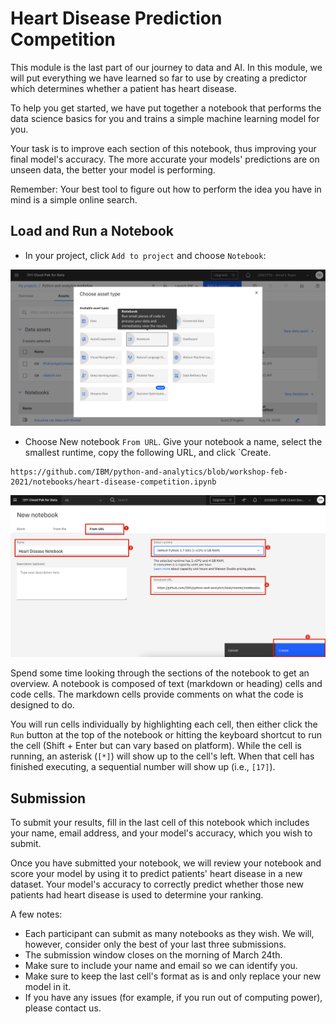 # Heart Disease Prediction Competition

This module is the last part of our journey to data and AI. In this module, we will put everything we have learned so far to use by creating a predictor which determines whether a patient has heart disease.

To help you get started, we have put together a notebook that performs the data science basics for you and trains a simple machine learning model for you.

Your task is to improve each section of this notebook, thus improving your final model's accuracy. The more accurate your models' predictions are on unseen data, the better your model is performing.

Remember: Your best tool to figure out how to perform the idea you have in mind is a simple online search.

## Load and Run a Notebook

* In your project, click `Add to project` and choose `Notebook`:

![Add notebook](../assets/images/setup/cpd-add-notebook.png)

* Choose New notebook `From URL`. Give your notebook a name, select the smallest runtime, copy the following URL, and click `Create. 
```
https://github.com/IBM/python-and-analytics/blob/workshop-feb-2021/notebooks/heart-disease-competition.ipynb
```

![Notebook from URL](../assets/images/heart-disease/notebook-from-url.jpg)

Spend some time looking through the sections of the notebook to get an overview. A notebook is composed of text (markdown or heading) cells and code cells. The markdown cells provide comments on what the code is designed to do.

You will run cells individually by highlighting each cell, then either click the `Run` button at the top of the notebook or hitting the keyboard shortcut to run the cell (Shift + Enter but can vary based on platform). While the cell is running, an asterisk (`[*]`) will show up to the cell's left. When that cell has finished executing, a sequential number will show up (i.e., `[17]`).

## Submission

To submit your results, fill in the last cell of this notebook which includes your name, email address, and your model's accuracy, which you wish to submit. 

Once you have submitted your notebook, we will review your notebook and score your model by using it to predict patients' heart disease in a new dataset. Your model's accuracy to correctly predict whether those new patients had heart disease is used to determine your ranking.

A few notes:
- Each participant can submit as many notebooks as they wish. We will, however, consider only the best of your last three submissions.
- The submission window closes on the morning of March 24th.
- Make sure to include your name and email so we can identify you.
- Make sure to keep the last cell's format as is and only replace your new model in it.
- If you have any issues (for example, if you run out of computing power), please contact us. 